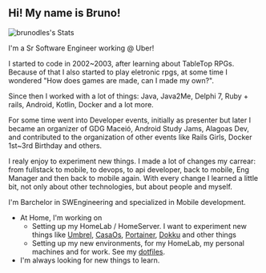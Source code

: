 ## Hi! My name is Bruno!

![brunodles's Stats](https://github-readme-stats.vercel.app/api?username=brunodles&theme=nord&show_icons=true&hide_border=true&count_private=true)

I'm a Sr Software Engineer working @ Uber!

I started to code in 2002~2003, after learning about TableTop RPGs. 
Because of that I also started to play eletronic rpgs, at some time I wondered "How does games are made, can I made my own?".

Since then I worked with a lot of things: Java, Java2Me, Delphi 7, Ruby + rails, Android, Kotlin, Docker and a lot more.

For some time went into Developer events, initially as presenter but later I became an organizer of GDG Maceió, Android Study Jams, Alagoas Dev, and contributed to the organization of other events like Rails Girls, Docker 1st~3rd Birthday and others.

I realy enjoy to experiment new things. I made a lot of changes my carrear: from fullstack to mobile, to devops, to api developer, back to mobile, Eng Manager and then back to mobile again. With every change I learned a little bit, not only about other technologies, but about people and myself. 

I'm Barchelor in SWEngineering and specialized in Mobile development.

* At Home, I'm working on
  * Setting up my HomeLab / HomeServer. I want to experiment new things like [Umbrel](https://umbrel.com/), [CasaOs](https://casaos.zimaspace.com/), [Portainer](https://www.portainer.io/), [Dokku](https://dokku.com/) and other things
  *  Setting up my new environments, for my HomeLab, my personal machines and for work. See my [dotfiles](https://github.com/brunodles/dotfiles).
* I'm always looking for new things to learn.

<!--
**brunodles/brunodles** is a ✨ _special_ ✨ repository because its `README.md` (this file) appears on your GitHub profile.

Here are some ideas to get you started:

- 🔭 I’m currently working on ...
- 🌱 I’m currently learning ...
- 👯 I’m looking to collaborate on ...
- 🤔 I’m looking for help with ...
- 💬 Ask me about ...
- 📫 How to reach me: ...
- 😄 Pronouns: ...
- ⚡ Fun fact: ...
-->
